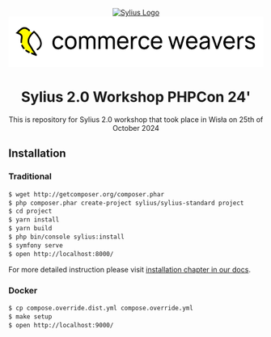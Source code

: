 <p align="center">
    <a href="https://sylius.com" target="_blank">
        <picture>
          <img alt="Sylius Logo" src="https://media.sylius.com/sylius-logo-800.png" height="100">
        </picture>
    </a>
    <a href="https://commerceweavers.com" target="_blank">
        <picture>
          <img alt="CW Logo" height="100" src="https://github.com/CommerceWeavers/SyliusWorkshopWarsaw24/blob/main/assets/images/cw-logo.png?raw=true">
        </picture>
    </a>
</p>

<h1 align="center">Sylius 2.0 Workshop PHPCon 24'</h1>

<p align="center">This is repository for Sylius 2.0 workshop that took place in Wisła on 25th of October 2024</p>

## Installation

### Traditional
```bash
$ wget http://getcomposer.org/composer.phar
$ php composer.phar create-project sylius/sylius-standard project
$ cd project
$ yarn install
$ yarn build
$ php bin/console sylius:install
$ symfony serve
$ open http://localhost:8000/
```

For more detailed instruction please visit [installation chapter in our docs](https://docs.sylius.com/en/latest/book/installation/installation.html).

### Docker
```bash
$ cp compose.override.dist.yml compose.override.yml
$ make setup
$ open http://localhost:9000/
```
